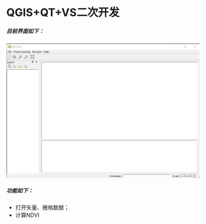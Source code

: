 # QGIS+QT+VS二次开发

##### 目前界面如下：

<img src=".\images\界面1.png" style="zoom:60%;" />

##### 功能如下：

- 打开矢量、栅格数据；
- 计算NDVI